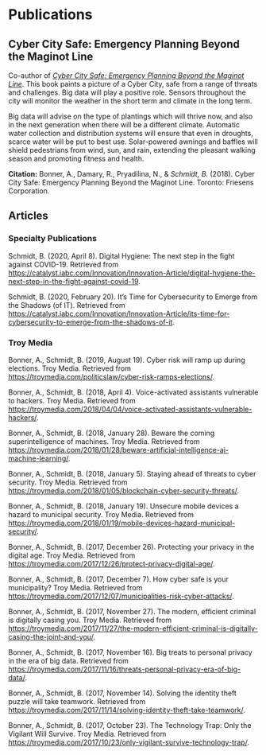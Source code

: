 # Publications

## Cyber City Safe: Emergency Planning Beyond the Maginot Line

Co-author of *[Cyber City Safe: Emergency Planning Beyond the Maginot Line](https://www.brennenschmidt.ca/cyber-city-safe/)*. This book paints a picture of a Cyber City, safe from a range of threats and challenges. Big data will play a positive role. Sensors throughout the city will monitor the weather in the short term and climate in the long term.

Big data will advise on the type of plantings which will thrive now, and also in the next generation when there will be a different climate. Automatic water collection and distribution systems will ensure that even in droughts, scarce water will be put to best use. Solar-powered awnings and baffles will shield pedestrians from wind, sun, and rain, extending the pleasant walking season and promoting fitness and health.

**Citation:** Bonner, A., Damary, R., Pryadilina, N., & *Schmidt, B.* (2018). Cyber City Safe: Emergency Planning Beyond the Maginot Line. Toronto: Friesens Corporation.

## Articles

### Specialty Publications

Schmidt, B. (2020, April 8). Digital Hygiene: The next step in the fight against COVID-19. Retrieved from https://catalyst.iabc.com/Innovation/Innovation-Article/digital-hygiene-the-next-step-in-the-fight-against-covid-19.

Schmidt, B. (2020, February 20). It’s Time for Cybersecurity to Emerge from the Shadows (of IT). Retrieved from https://catalyst.iabc.com/Innovation/Innovation-Article/its-time-for-cybersecurity-to-emerge-from-the-shadows-of-it.

### Troy Media

Bonner, A., Schmidt, B. (2019, August 19). Cyber risk will ramp up during elections. Troy Media. Retrieved from https://troymedia.com/politicslaw/cyber-risk-ramps-elections/.

Bonner, A., Schmidt, B. (2018, April 4). Voice-activated assistants vulnerable to hackers. Troy Media. Retrieved from https://troymedia.com/2018/04/04/voice-activated-assistants-vulnerable-hackers/.

Bonner, A., Schmidt, B. (2018, January 28). Beware the coming superintelligence of machines. Troy Media. Retrieved from https://troymedia.com/2018/01/28/beware-artificial-intelligence-ai-machine-learning/.

Bonner, A., Schmidt, B. (2018, January 5). Staying ahead of threats to cyber security. Troy Media. Retrieved from https://troymedia.com/2018/01/05/blockchain-cyber-security-threats/.

Bonner, A., Schmidt, B. (2018, January 19). Unsecure mobile devices a hazard to municipal security. Troy Media. Retrieved from https://troymedia.com/2018/01/19/mobile-devices-hazard-municipal-security/.

Bonner, A., Schmidt, B. (2017, December 26). Protecting your privacy in the digital age. Troy Media. Retrieved from https://troymedia.com/2017/12/26/protect-privacy-digital-age/.

Bonner, A., Schmidt, B. (2017, December 7). How cyber safe is your municipality? Troy Media.
Retrieved from https://troymedia.com/2017/12/07/municipalities-risk-cyber-attacks/.

Bonner, A., Schmidt, B. (2017, November 27). The modern, efficient criminal is digitally casing you. Troy Media. Retrieved from https://troymedia.com/2017/11/27/the-modern-efficient-criminal-is-digitally-casing-the-joint-and-you/.

Bonner, A., Schmidt, B. (2017, November 16). Big treats to personal privacy in the era of big data. Retrieved from https://troymedia.com/2017/11/16/threats-personal-privacy-era-of-big-data/.

Bonner, A., Schmidt, B. (2017, November 14). Solving the identity theft puzzle will take teamwork. Retrieved from https://troymedia.com/2017/11/14/solving-identity-theft-take-teamwork/.

Bonner, A., Schmidt, B. (2017, October 23). The Technology Trap: Only the Vigilant Will Survive. Troy Media. Retrieved from https://troymedia.com/2017/10/23/only-vigilant-survive-technology-trap/.
